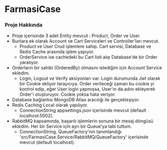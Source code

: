 # FarmasiCase

### Proje Hakkında

- Proje içerisinde 3 adet Entity mevcut : Product, Order ve User. 
- Bunlara ek olarak Account ve Cart Serviceleri ve Controller'ları mevcut.
   - Product ve User Crud işlemlere sahip. Cart servisi, Database ve Redis Cache arasında işlem yapıyor.
   - OrderService ise cachedeki bu Cart listi alıp Database'de bir Order yaratıyor. 
- Orderların bir sahibi (OrderedBy) olmasını istediğim için Account Service ekledim. 
   - Login, Logout ve Verify aksiyonları var. Login durumunda Jwt olarak bir Cookie ekliyor tarayıcıya. Order verileceği zaman bu cookie yi kontrol edip, eğer User login yapmışsa, User'ın da adını ekleyerek Order'ı oluşturuyor. Cookie yoksa hata veriyor.
- Database bağlantısı MongoDB Atlas aracılığı ile gerçekleşiyor.
- Redis Caching Local olarak yapılıyor. 
   - ConnectionString appsettings.json içerisinde mevcut (default localhost:5002).
- RabbitMQ kapsamında, başarılı işlemlerin sonuna bir mesaj döngüsü ekledim. Her bir Service için ayrı bir Queue'ya tabi tuttum.
   - ConnectionString, QueueFactory'nin tanımlandığı 'src/FarmasiCase.Service/RabbitMQ/QueueFactory' içerisinde mevcut (default localhost).